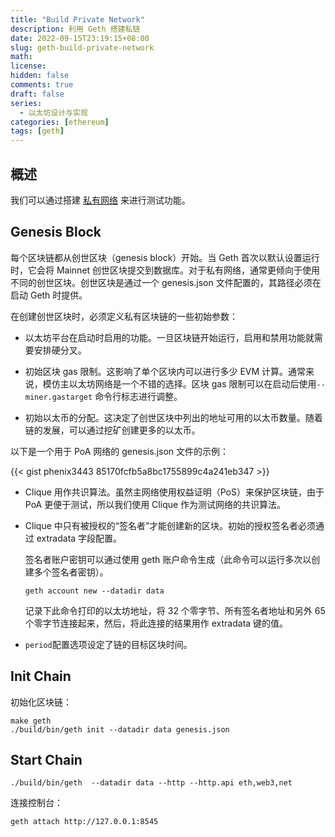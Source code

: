 ```yaml
---
title: "Build Private Network"
description: 利用 Geth 搭建私链
date: 2022-09-15T23:19:15+08:00
slug: geth-build-private-network
math:
license:
hidden: false
comments: true
draft: false
series:
  - 以太坊设计与实现
categories: [ethereum]
tags: [geth]
---
```


## 概述

我们可以通过搭建 [私有网络](https://geth.ethereum.org/docs/fundamentals/private-network) 来进行测试功能。

## Genesis Block

每个区块链都从创世区块（genesis block）开始。当 Geth 首次以默认设置运行时，它会将 Mainnet 创世区块提交到数据库。对于私有网络，通常更倾向于使用不同的创世区块。创世区块是通过一个 genesis.json 文件配置的，其路径必须在启动 Geth 时提供。

在创建创世区块时，必须定义私有区块链的一些初始参数：

- 以太坊平台在启动时启用的功能。一旦区块链开始运行，启用和禁用功能就需要安排硬分叉。

- 初始区块 gas 限制。这影响了单个区块内可以进行多少 EVM 计算。通常来说，模仿主以太坊网络是一个不错的选择。区块 gas 限制可以在启动后使用`--miner.gastarget` 命令行标志进行调整。

- 初始以太币的分配。这决定了创世区块中列出的地址可用的以太币数量。随着链的发展，可以通过挖矿创建更多的以太币。

以下是一个用于 PoA 网络的 genesis.json 文件的示例：

{{< gist phenix3443 85170fcfb5a8bc1755899c4a241eb347 >}}

- Clique 用作共识算法。虽然主网络使用权益证明（PoS）来保护区块链，由于 PoA 更便于测试，所以我们使用 Clique 作为测试网络的共识算法。
- Clique 中只有被授权的“签名者”才能创建新的区块。初始的授权签名者必须通过 extradata 字段配置。
  
  签名者账户密钥可以通过使用 geth 账户命令生成（此命令可以运行多次以创建多个签名者密钥）。

  ```shell
  geth account new --datadir data
  ```

  记录下此命令打印的以太坊地址，将 32 个零字节、所有签名者地址和另外 65 个零字节连接起来，然后，将此连接的结果用作 extradata 键的值。

- `period`配置选项设定了链的目标区块时间。

## Init Chain

初始化区块链：

```shell
make geth 
./build/bin/geth init --datadir data genesis.json
```

## Start Chain

```shell
./build/bin/geth  --datadir data --http --http.api eth,web3,net
```

连接控制台：

```shell
geth attach http://127.0.0.1:8545
```
